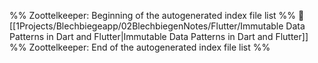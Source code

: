 %% Zoottelkeeper: Beginning of the autogenerated index file list  %%
📄 [[1Projects/Blechbiegeapp/02BlechbiegenNotes/Flutter/Immutable Data Patterns in Dart and Flutter|Immutable Data Patterns in Dart and Flutter]]
%% Zoottelkeeper: End of the autogenerated index file list  %%
